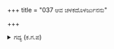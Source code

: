 +++
title = "037 ಆವ ಚಳಕದೊಳರ್ಜುನನು"

+++

<details><summary>ಗದ್ಯ (ಕ.ಗ.ಪ) </summary>

37. "ಅರ್ಜುನನು ಮತ್ತೆ ಯಾವ ಕೈಚಳಕವನ್ನು ತೋರಿಸುತ್ತಾ ಕತ್ತಲೆಯನ್ನು ಉಂಟು ಮಾಡುವ ಅಸ್ತ್ರವನ್ನು ಪ್ರಯೋಗಿಸಿದನೋ ನನಗೆ ತಿಳಿಯಲಿಲ್ಲ. ಅದರಿಂದ ಎಲ್ಲರ ಕಣ್ಣುಗಳಿಗೆ ಕತ್ತಲೆ ಕಟ್ಟಿತು. ಯಾರು ಯಾರು ಹೋರಾಡುತ್ತಿದ್ದಾರೆ, ತಾನು ಯಾರು, ಎದುರಾಳಿ ಯಾರು ಎಂಬ ಭೇದವೇ ತೋರದಂತೆ, ಕೌರವ ಸೈನ್ಯ ಕತ್ತಲಲ್ಲಿ ಮುಳುಗಿ ಹೋಯಿತು" ಎಂದ ಸಂಜಯ.
</details>
